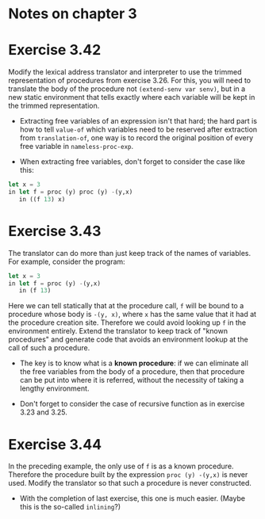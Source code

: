 Notes on chapter 3
==================

# Exercise 3.42

Modify the lexical address translator and interpreter to use the trimmed
representation of procedures from exercise 3.26. For this, you will need to
translate the body of the procedure not `(extend-senv var senv)`, but in a new
static environment that tells exactly where each variable will be kept in the
trimmed representation.

- Extracting free variables of an expression isn't that hard; the hard part is
  how to tell `value-of` which variables need to be reserved after extraction
  from `translation-of`, one way is to record the original position of every
  free variable in `nameless-proc-exp`.

- When extracting free variables, don't forget to consider the case like this:

``` scheme
let x = 3
in let f = proc (y) proc (y) -(y,x)
   in ((f 13) x)
```

# Exercise 3.43

The translator can do more than just keep track of the names of variables. For
example, consider the program:

``` scheme
let x = 3
in let f = proc (y) -(y,x)
   in (f 13)
```

Here we can tell statically that at the procedure call, `f` will be bound to a
procedure whose body is `-(y, x)`, where `x` has the same value that it had at
the procedure creation site. Therefore we could avoid looking up `f` in the
environment entirely. Extend the translator to keep track of "known procedures"
and generate code that avoids an environment lookup at the call of such a
procedure.

- The key is to know what is a **known procedure**: if we can eliminate all the
  free variables from the body of a procedure, then that procedure can be put
  into where it is referred, without the necessity of taking a lengthy
  environment.

- Don't forget to consider the case of recursive function as in exercise 3.23
  and 3.25.

# Exercise 3.44

In the preceding example, the only use of `f` is as a known procedure. Therefore
the procedure built by the expression `proc (y) -(y,x)` is never used. Modify
the translator so that such a procedure is never constructed.

- With the completion of last exercise, this one is much easier. (Maybe this is
  the so-called `inlining`?)
